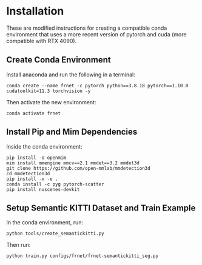 # Installation

These are modified instructions for creating a compatible conda environment that uses a more recent version of pytorch and cuda (more compatible with RTX 4090). 

## Create Conda Environment

Install anaconda and run the following in a terminal:
```
conda create --name frnet -c pytorch python==3.8.18 pytorch==1.10.0 cudatoolkit=11.3 torchvision -y
```

Then activate the new environment:
```
conda activate frnet
```

## Install Pip and Mim Dependencies
Inside the conda environment:
```
pip install -U openmim
mim install mmengine mmcv==2.1 mmdet==3.2 mmdet3d
git clone https://github.com/open-mmlab/mmdetection3d
cd mmdetection3d
pip install -v -e .
conda install -c pyg pytorch-scatter
pip install nuscenes-devkit
```

## Setup Semantic KITTI Dataset and Train Example
In the conda environment, run:
```
python tools/create_semantickitti.py
```

Then run:
```
python train.py configs/frnet/frnet-semantickitti_seg.py
```